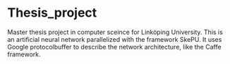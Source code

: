 # Thesis_project
Master thesis project in computer sceince for Linköping University.
This is an artificial neural network parallelized with the framework SkePU.
It uses Google protocolbuffer to describe the network architecture, like the Caffe framework.
